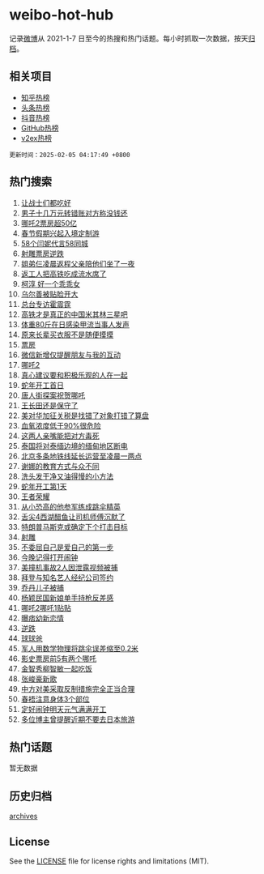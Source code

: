 # weibo-hot-hub

记录[微博](https://www.weibo.com)从 2021-1-7 日至今的热搜和热门话题。每小时抓取一次数据，按天[归档](archives)。

## 相关项目

- [知乎热榜](https://github.com/lonnyzhang423/zhihu-hot-hub)
- [头条热榜](https://github.com/lonnyzhang423/toutiao-hot-hub)
- [抖音热榜](https://github.com/lonnyzhang423/douyin-hot-hub)
- [GitHub热榜](https://github.com/lonnyzhang423/github-hot-hub)
- [v2ex热榜](https://github.com/lonnyzhang423/v2ex-hot-hub)


`更新时间：2025-02-05 04:17:49 +0800`

## 热门搜索

1. [让战士们都吃好](https://m.weibo.cn/search?containerid=100103type%3D1%26t%3D10%26q%3D%23%E8%AE%A9%E6%88%98%E5%A3%AB%E4%BB%AC%E9%83%BD%E5%90%83%E5%A5%BD%23&stream_entry_id=51&isnewpage=1&extparam=seat%3D1%26pos%3D0%26filter_type%3Drealtimehot%26stream_entry_id%3D51%26c_type%3D51%26q%3D%2523%25E8%25AE%25A9%25E6%2588%2598%25E5%25A3%25AB%25E4%25BB%25AC%25E9%2583%25BD%25E5%2590%2583%25E5%25A5%25BD%2523%26cate%3D10103%26dgr%3D0%26display_time%3D1738700268%26pre_seqid%3D173870026807601145260113)
1. [男子十几万元转错账对方称没钱还](https://m.weibo.cn/search?containerid=100103type%3D1%26t%3D10%26q%3D%23%E7%94%B7%E5%AD%90%E5%8D%81%E5%87%A0%E4%B8%87%E5%85%83%E8%BD%AC%E9%94%99%E8%B4%A6%E5%AF%B9%E6%96%B9%E7%A7%B0%E6%B2%A1%E9%92%B1%E8%BF%98%23&stream_entry_id=31&isnewpage=1&extparam=seat%3D1%26filter_type%3Drealtimehot%26c_type%3D31%26realpos%3D1%26cate%3D5001%26lcate%3D5001%26stream_entry_id%3D31%26band_rank%3D1%26q%3D%2523%25E7%2594%25B7%25E5%25AD%2590%25E5%258D%2581%25E5%2587%25A0%25E4%25B8%2587%25E5%2585%2583%25E8%25BD%25AC%25E9%2594%2599%25E8%25B4%25A6%25E5%25AF%25B9%25E6%2596%25B9%25E7%25A7%25B0%25E6%25B2%25A1%25E9%2592%25B1%25E8%25BF%2598%2523%26flag%3D0%26dgr%3D0%26pos%3D0%26display_time%3D1738700268%26pre_seqid%3D173870026807601145260113)
1. [哪吒2票房超50亿](https://m.weibo.cn/search?containerid=100103type%3D1%26t%3D10%26q%3D%23%E5%93%AA%E5%90%922%E7%A5%A8%E6%88%BF%E8%B6%8550%E4%BA%BF%23&stream_entry_id=31&isnewpage=1&extparam=seat%3D1%26filter_type%3Drealtimehot%26c_type%3D31%26realpos%3D2%26cate%3D5001%26lcate%3D5001%26stream_entry_id%3D31%26band_rank%3D2%26q%3D%2523%25E5%2593%25AA%25E5%2590%25922%25E7%25A5%25A8%25E6%2588%25BF%25E8%25B6%258550%25E4%25BA%25BF%2523%26flag%3D0%26dgr%3D0%26pos%3D1%26display_time%3D1738700268%26pre_seqid%3D173870026807601145260113)
1. [春节假期兴起入境定制游](https://m.weibo.cn/search?containerid=100103type%3D1%26t%3D10%26q%3D%23%E6%98%A5%E8%8A%82%E5%81%87%E6%9C%9F%E5%85%B4%E8%B5%B7%E5%85%A5%E5%A2%83%E5%AE%9A%E5%88%B6%E6%B8%B8%23&stream_entry_id=31&isnewpage=1&extparam=seat%3D1%26filter_type%3Drealtimehot%26c_type%3D31%26realpos%3D3%26cate%3D5001%26lcate%3D5001%26stream_entry_id%3D31%26band_rank%3D3%26q%3D%2523%25E6%2598%25A5%25E8%258A%2582%25E5%2581%2587%25E6%259C%259F%25E5%2585%25B4%25E8%25B5%25B7%25E5%2585%25A5%25E5%25A2%2583%25E5%25AE%259A%25E5%2588%25B6%25E6%25B8%25B8%2523%26flag%3D0%26dgr%3D0%26pos%3D2%26display_time%3D1738700268%26pre_seqid%3D173870026807601145260113)
1. [58个闫妮代言58同城](https://m.weibo.cn/search?containerid=100103type%3D1%26t%3D10%26q%3D%2358%E4%B8%AA%E9%97%AB%E5%A6%AE%E4%BB%A3%E8%A8%8058%E5%90%8C%E5%9F%8E%23&stream_entry_id=31&isnewpage=1&extparam=seat%3D1%26filter_type%3Drealtimehot%26is_ad_pos%3D1%26c_type%3D31%26q%3D%252358%25E4%25B8%25AA%25E9%2597%25AB%25E5%25A6%25AE%25E4%25BB%25A3%25E8%25A8%258058%25E5%2590%258C%25E5%259F%258E%2523%26cate%3D5001%26adid%3D272845%26lcate%3D5001%26band_rank%3D4%26topic_ad%3D1%26pos%3D3%26dgr%3D0%26stream_entry_id%3D31%26display_time%3D1738700268%26pre_seqid%3D173870026807601145260113)
1. [射雕票房逆跌](https://m.weibo.cn/search?containerid=100103type%3D1%26t%3D10%26q%3D%23%E5%B0%84%E9%9B%95%E7%A5%A8%E6%88%BF%E9%80%86%E8%B7%8C%23&stream_entry_id=31&isnewpage=1&extparam=seat%3D1%26filter_type%3Drealtimehot%26c_type%3D31%26realpos%3D4%26cate%3D5001%26lcate%3D5001%26stream_entry_id%3D31%26band_rank%3D4%26q%3D%2523%25E5%25B0%2584%25E9%259B%2595%25E7%25A5%25A8%25E6%2588%25BF%25E9%2580%2586%25E8%25B7%258C%2523%26flag%3D0%26dgr%3D0%26pos%3D4%26display_time%3D1738700268%26pre_seqid%3D173870026807601145260113)
1. [姐弟仨凌晨返程父亲陪他们坐了一夜](https://m.weibo.cn/search?containerid=100103type%3D1%26t%3D10%26q%3D%23%E5%A7%90%E5%BC%9F%E4%BB%A8%E5%87%8C%E6%99%A8%E8%BF%94%E7%A8%8B%E7%88%B6%E4%BA%B2%E9%99%AA%E4%BB%96%E4%BB%AC%E5%9D%90%E4%BA%86%E4%B8%80%E5%A4%9C%23&stream_entry_id=31&isnewpage=1&extparam=seat%3D1%26filter_type%3Drealtimehot%26c_type%3D31%26realpos%3D5%26cate%3D5001%26lcate%3D5001%26stream_entry_id%3D31%26band_rank%3D5%26q%3D%2523%25E5%25A7%2590%25E5%25BC%259F%25E4%25BB%25A8%25E5%2587%258C%25E6%2599%25A8%25E8%25BF%2594%25E7%25A8%258B%25E7%2588%25B6%25E4%25BA%25B2%25E9%2599%25AA%25E4%25BB%2596%25E4%25BB%25AC%25E5%259D%2590%25E4%25BA%2586%25E4%25B8%2580%25E5%25A4%259C%2523%26flag%3D0%26dgr%3D0%26pos%3D5%26display_time%3D1738700268%26pre_seqid%3D173870026807601145260113)
1. [返工人把高铁吃成流水席了](https://m.weibo.cn/search?containerid=100103type%3D1%26t%3D10%26q%3D%23%E8%BF%94%E5%B7%A5%E4%BA%BA%E6%8A%8A%E9%AB%98%E9%93%81%E5%90%83%E6%88%90%E6%B5%81%E6%B0%B4%E5%B8%AD%E4%BA%86%23&stream_entry_id=31&isnewpage=1&extparam=seat%3D1%26filter_type%3Drealtimehot%26c_type%3D31%26realpos%3D6%26cate%3D5001%26lcate%3D5001%26stream_entry_id%3D31%26band_rank%3D6%26q%3D%2523%25E8%25BF%2594%25E5%25B7%25A5%25E4%25BA%25BA%25E6%258A%258A%25E9%25AB%2598%25E9%2593%2581%25E5%2590%2583%25E6%2588%2590%25E6%25B5%2581%25E6%25B0%25B4%25E5%25B8%25AD%25E4%25BA%2586%2523%26flag%3D0%26dgr%3D0%26pos%3D6%26display_time%3D1738700268%26pre_seqid%3D173870026807601145260113)
1. [柯淳 好一个乖乖女](https://m.weibo.cn/search?containerid=100103type%3D1%26t%3D10%26q%3D%E6%9F%AF%E6%B7%B3+%E5%A5%BD%E4%B8%80%E4%B8%AA%E4%B9%96%E4%B9%96%E5%A5%B3&stream_entry_id=31&isnewpage=1&extparam=seat%3D1%26filter_type%3Drealtimehot%26c_type%3D31%26realpos%3D7%26cate%3D5001%26lcate%3D5001%26stream_entry_id%3D31%26band_rank%3D7%26q%3D%25E6%259F%25AF%25E6%25B7%25B3%2520%25E5%25A5%25BD%25E4%25B8%2580%25E4%25B8%25AA%25E4%25B9%2596%25E4%25B9%2596%25E5%25A5%25B3%26flag%3D0%26dgr%3D0%26pos%3D7%26display_time%3D1738700268%26pre_seqid%3D173870026807601145260113)
1. [乌尔善被贴脸开大](https://m.weibo.cn/search?containerid=100103type%3D1%26t%3D10%26q%3D%E4%B9%8C%E5%B0%94%E5%96%84%E8%A2%AB%E8%B4%B4%E8%84%B8%E5%BC%80%E5%A4%A7&stream_entry_id=31&isnewpage=1&extparam=seat%3D1%26filter_type%3Drealtimehot%26c_type%3D31%26realpos%3D8%26cate%3D5001%26lcate%3D5001%26stream_entry_id%3D31%26band_rank%3D8%26q%3D%25E4%25B9%258C%25E5%25B0%2594%25E5%2596%2584%25E8%25A2%25AB%25E8%25B4%25B4%25E8%2584%25B8%25E5%25BC%2580%25E5%25A4%25A7%26flag%3D0%26dgr%3D0%26pos%3D8%26display_time%3D1738700268%26pre_seqid%3D173870026807601145260113)
1. [总台专访霍震霆](https://m.weibo.cn/search?containerid=100103type%3D1%26t%3D10%26q%3D%23%E6%80%BB%E5%8F%B0%E4%B8%93%E8%AE%BF%E9%9C%8D%E9%9C%87%E9%9C%86%23&stream_entry_id=31&isnewpage=1&extparam=seat%3D1%26filter_type%3Drealtimehot%26c_type%3D31%26realpos%3D9%26cate%3D5001%26lcate%3D5001%26stream_entry_id%3D31%26band_rank%3D9%26q%3D%2523%25E6%2580%25BB%25E5%258F%25B0%25E4%25B8%2593%25E8%25AE%25BF%25E9%259C%258D%25E9%259C%2587%25E9%259C%2586%2523%26flag%3D0%26dgr%3D0%26pos%3D9%26display_time%3D1738700268%26pre_seqid%3D173870026807601145260113)
1. [高铁才是真正的中国米其林三星吧](https://m.weibo.cn/search?containerid=100103type%3D1%26t%3D10%26q%3D%23%E9%AB%98%E9%93%81%E6%89%8D%E6%98%AF%E7%9C%9F%E6%AD%A3%E7%9A%84%E4%B8%AD%E5%9B%BD%E7%B1%B3%E5%85%B6%E6%9E%97%E4%B8%89%E6%98%9F%E5%90%A7%23&stream_entry_id=31&isnewpage=1&extparam=seat%3D1%26filter_type%3Drealtimehot%26c_type%3D31%26realpos%3D10%26cate%3D5001%26lcate%3D5001%26stream_entry_id%3D31%26band_rank%3D10%26q%3D%2523%25E9%25AB%2598%25E9%2593%2581%25E6%2589%258D%25E6%2598%25AF%25E7%259C%259F%25E6%25AD%25A3%25E7%259A%2584%25E4%25B8%25AD%25E5%259B%25BD%25E7%25B1%25B3%25E5%2585%25B6%25E6%259E%2597%25E4%25B8%2589%25E6%2598%259F%25E5%2590%25A7%2523%26flag%3D0%26dgr%3D0%26pos%3D10%26display_time%3D1738700268%26pre_seqid%3D173870026807601145260113)
1. [体重80斤在日感染甲流当事人发声](https://m.weibo.cn/search?containerid=100103type%3D1%26t%3D10%26q%3D%23%E4%BD%93%E9%87%8D80%E6%96%A4%E5%9C%A8%E6%97%A5%E6%84%9F%E6%9F%93%E7%94%B2%E6%B5%81%E5%BD%93%E4%BA%8B%E4%BA%BA%E5%8F%91%E5%A3%B0%23&stream_entry_id=31&isnewpage=1&extparam=seat%3D1%26filter_type%3Drealtimehot%26c_type%3D31%26realpos%3D11%26cate%3D5001%26lcate%3D5001%26stream_entry_id%3D31%26band_rank%3D11%26q%3D%2523%25E4%25BD%2593%25E9%2587%258D80%25E6%2596%25A4%25E5%259C%25A8%25E6%2597%25A5%25E6%2584%259F%25E6%259F%2593%25E7%2594%25B2%25E6%25B5%2581%25E5%25BD%2593%25E4%25BA%258B%25E4%25BA%25BA%25E5%258F%2591%25E5%25A3%25B0%2523%26flag%3D1%26dgr%3D0%26pos%3D11%26display_time%3D1738700268%26pre_seqid%3D173870026807601145260113)
1. [原来长辈买衣服不是随便摸摸](https://m.weibo.cn/search?containerid=100103type%3D1%26t%3D10%26q%3D%E5%8E%9F%E6%9D%A5%E9%95%BF%E8%BE%88%E4%B9%B0%E8%A1%A3%E6%9C%8D%E4%B8%8D%E6%98%AF%E9%9A%8F%E4%BE%BF%E6%91%B8%E6%91%B8&stream_entry_id=31&isnewpage=1&extparam=seat%3D1%26filter_type%3Drealtimehot%26c_type%3D31%26realpos%3D12%26cate%3D5001%26lcate%3D5001%26stream_entry_id%3D31%26band_rank%3D12%26q%3D%25E5%258E%259F%25E6%259D%25A5%25E9%2595%25BF%25E8%25BE%2588%25E4%25B9%25B0%25E8%25A1%25A3%25E6%259C%258D%25E4%25B8%258D%25E6%2598%25AF%25E9%259A%258F%25E4%25BE%25BF%25E6%2591%25B8%25E6%2591%25B8%26flag%3D0%26dgr%3D0%26pos%3D12%26display_time%3D1738700268%26pre_seqid%3D173870026807601145260113)
1. [票房](https://m.weibo.cn/search?containerid=100103type%3D1%26t%3D10%26q%3D%E7%A5%A8%E6%88%BF&stream_entry_id=31&isnewpage=1&extparam=seat%3D1%26filter_type%3Drealtimehot%26c_type%3D31%26realpos%3D13%26cate%3D5001%26lcate%3D5001%26stream_entry_id%3D31%26band_rank%3D13%26q%3D%25E7%25A5%25A8%25E6%2588%25BF%26flag%3D0%26dgr%3D0%26pos%3D13%26display_time%3D1738700268%26pre_seqid%3D173870026807601145260113)
1. [微信新增仅提醒朋友与我的互动](https://m.weibo.cn/search?containerid=100103type%3D1%26t%3D10%26q%3D%23%E5%BE%AE%E4%BF%A1%E6%96%B0%E5%A2%9E%E4%BB%85%E6%8F%90%E9%86%92%E6%9C%8B%E5%8F%8B%E4%B8%8E%E6%88%91%E7%9A%84%E4%BA%92%E5%8A%A8%23&stream_entry_id=31&isnewpage=1&extparam=seat%3D1%26filter_type%3Drealtimehot%26c_type%3D31%26realpos%3D14%26cate%3D5001%26lcate%3D5001%26stream_entry_id%3D31%26band_rank%3D14%26q%3D%2523%25E5%25BE%25AE%25E4%25BF%25A1%25E6%2596%25B0%25E5%25A2%259E%25E4%25BB%2585%25E6%258F%2590%25E9%2586%2592%25E6%259C%258B%25E5%258F%258B%25E4%25B8%258E%25E6%2588%2591%25E7%259A%2584%25E4%25BA%2592%25E5%258A%25A8%2523%26flag%3D0%26dgr%3D0%26pos%3D14%26display_time%3D1738700268%26pre_seqid%3D173870026807601145260113)
1. [哪吒2](https://m.weibo.cn/search?containerid=100103type%3D1%26t%3D10%26q%3D%E5%93%AA%E5%90%922&stream_entry_id=31&isnewpage=1&extparam=seat%3D1%26filter_type%3Drealtimehot%26c_type%3D31%26realpos%3D15%26cate%3D5001%26lcate%3D5001%26stream_entry_id%3D31%26band_rank%3D15%26q%3D%25E5%2593%25AA%25E5%2590%25922%26flag%3D0%26dgr%3D0%26pos%3D15%26display_time%3D1738700268%26pre_seqid%3D173870026807601145260113)
1. [真心建议要和积极乐观的人在一起](https://m.weibo.cn/search?containerid=100103type%3D1%26t%3D10%26q%3D%23%E7%9C%9F%E5%BF%83%E5%BB%BA%E8%AE%AE%E8%A6%81%E5%92%8C%E7%A7%AF%E6%9E%81%E4%B9%90%E8%A7%82%E7%9A%84%E4%BA%BA%E5%9C%A8%E4%B8%80%E8%B5%B7%23&stream_entry_id=31&isnewpage=1&extparam=seat%3D1%26filter_type%3Drealtimehot%26c_type%3D31%26realpos%3D16%26cate%3D5001%26lcate%3D5001%26stream_entry_id%3D31%26band_rank%3D16%26q%3D%2523%25E7%259C%259F%25E5%25BF%2583%25E5%25BB%25BA%25E8%25AE%25AE%25E8%25A6%2581%25E5%2592%258C%25E7%25A7%25AF%25E6%259E%2581%25E4%25B9%2590%25E8%25A7%2582%25E7%259A%2584%25E4%25BA%25BA%25E5%259C%25A8%25E4%25B8%2580%25E8%25B5%25B7%2523%26flag%3D0%26dgr%3D0%26pos%3D16%26display_time%3D1738700268%26pre_seqid%3D173870026807601145260113)
1. [蛇年开工首日](https://m.weibo.cn/search?containerid=100103type%3D1%26t%3D10%26q%3D%23%E8%9B%87%E5%B9%B4%E5%BC%80%E5%B7%A5%E9%A6%96%E6%97%A5%23&stream_entry_id=31&isnewpage=1&extparam=seat%3D1%26filter_type%3Drealtimehot%26c_type%3D31%26realpos%3D17%26cate%3D5001%26lcate%3D5001%26stream_entry_id%3D31%26band_rank%3D17%26q%3D%2523%25E8%259B%2587%25E5%25B9%25B4%25E5%25BC%2580%25E5%25B7%25A5%25E9%25A6%2596%25E6%2597%25A5%2523%26flag%3D0%26dgr%3D0%26pos%3D17%26display_time%3D1738700268%26pre_seqid%3D173870026807601145260113)
1. [唐人街探案祝贺哪吒](https://m.weibo.cn/search?containerid=100103type%3D1%26t%3D10%26q%3D%23%E5%94%90%E4%BA%BA%E8%A1%97%E6%8E%A2%E6%A1%88%E7%A5%9D%E8%B4%BA%E5%93%AA%E5%90%92%23&stream_entry_id=31&isnewpage=1&extparam=seat%3D1%26filter_type%3Drealtimehot%26c_type%3D31%26realpos%3D18%26cate%3D5001%26lcate%3D5001%26stream_entry_id%3D31%26band_rank%3D18%26q%3D%2523%25E5%2594%2590%25E4%25BA%25BA%25E8%25A1%2597%25E6%258E%25A2%25E6%25A1%2588%25E7%25A5%259D%25E8%25B4%25BA%25E5%2593%25AA%25E5%2590%2592%2523%26flag%3D0%26dgr%3D0%26pos%3D18%26display_time%3D1738700268%26pre_seqid%3D173870026807601145260113)
1. [王长田还是保守了](https://m.weibo.cn/search?containerid=100103type%3D1%26t%3D10%26q%3D%23%E7%8E%8B%E9%95%BF%E7%94%B0%E8%BF%98%E6%98%AF%E4%BF%9D%E5%AE%88%E4%BA%86%23&stream_entry_id=31&isnewpage=1&extparam=seat%3D1%26filter_type%3Drealtimehot%26c_type%3D31%26realpos%3D19%26cate%3D5001%26lcate%3D5001%26stream_entry_id%3D31%26band_rank%3D19%26q%3D%2523%25E7%258E%258B%25E9%2595%25BF%25E7%2594%25B0%25E8%25BF%2598%25E6%2598%25AF%25E4%25BF%259D%25E5%25AE%2588%25E4%25BA%2586%2523%26flag%3D0%26dgr%3D0%26pos%3D19%26display_time%3D1738700268%26pre_seqid%3D173870026807601145260113)
1. [美对华加征关税是找错了对象打错了算盘](https://m.weibo.cn/search?containerid=100103type%3D1%26t%3D10%26q%3D%23%E7%BE%8E%E5%AF%B9%E5%8D%8E%E5%8A%A0%E5%BE%81%E5%85%B3%E7%A8%8E%E6%98%AF%E6%89%BE%E9%94%99%E4%BA%86%E5%AF%B9%E8%B1%A1%E6%89%93%E9%94%99%E4%BA%86%E7%AE%97%E7%9B%98%23&stream_entry_id=31&isnewpage=1&extparam=seat%3D1%26filter_type%3Drealtimehot%26c_type%3D31%26realpos%3D20%26cate%3D5001%26lcate%3D5001%26stream_entry_id%3D31%26band_rank%3D20%26q%3D%2523%25E7%25BE%258E%25E5%25AF%25B9%25E5%258D%258E%25E5%258A%25A0%25E5%25BE%2581%25E5%2585%25B3%25E7%25A8%258E%25E6%2598%25AF%25E6%2589%25BE%25E9%2594%2599%25E4%25BA%2586%25E5%25AF%25B9%25E8%25B1%25A1%25E6%2589%2593%25E9%2594%2599%25E4%25BA%2586%25E7%25AE%2597%25E7%259B%2598%2523%26flag%3D0%26dgr%3D0%26pos%3D20%26display_time%3D1738700268%26pre_seqid%3D173870026807601145260113)
1. [血氧浓度低于90%很危险](https://m.weibo.cn/search?containerid=100103type%3D1%26t%3D10%26q%3D%23%E8%A1%80%E6%B0%A7%E6%B5%93%E5%BA%A6%E4%BD%8E%E4%BA%8E90%25%E5%BE%88%E5%8D%B1%E9%99%A9%23&stream_entry_id=31&isnewpage=1&extparam=seat%3D1%26filter_type%3Drealtimehot%26c_type%3D31%26realpos%3D21%26cate%3D5001%26lcate%3D5001%26stream_entry_id%3D31%26band_rank%3D21%26q%3D%2523%25E8%25A1%2580%25E6%25B0%25A7%25E6%25B5%2593%25E5%25BA%25A6%25E4%25BD%258E%25E4%25BA%258E90%2525%25E5%25BE%2588%25E5%258D%25B1%25E9%2599%25A9%2523%26flag%3D0%26dgr%3D0%26pos%3D21%26display_time%3D1738700268%26pre_seqid%3D173870026807601145260113)
1. [这两人亲嘴能把对方毒死](https://m.weibo.cn/search?containerid=100103type%3D1%26t%3D10%26q%3D%E8%BF%99%E4%B8%A4%E4%BA%BA%E4%BA%B2%E5%98%B4%E8%83%BD%E6%8A%8A%E5%AF%B9%E6%96%B9%E6%AF%92%E6%AD%BB&stream_entry_id=31&isnewpage=1&extparam=seat%3D1%26filter_type%3Drealtimehot%26c_type%3D31%26realpos%3D22%26cate%3D5001%26lcate%3D5001%26stream_entry_id%3D31%26band_rank%3D22%26q%3D%25E8%25BF%2599%25E4%25B8%25A4%25E4%25BA%25BA%25E4%25BA%25B2%25E5%2598%25B4%25E8%2583%25BD%25E6%258A%258A%25E5%25AF%25B9%25E6%2596%25B9%25E6%25AF%2592%25E6%25AD%25BB%26flag%3D0%26dgr%3D0%26pos%3D22%26display_time%3D1738700268%26pre_seqid%3D173870026807601145260113)
1. [泰国将对泰缅边境的缅甸地区断电](https://m.weibo.cn/search?containerid=100103type%3D1%26t%3D10%26q%3D%23%E6%B3%B0%E5%9B%BD%E5%B0%86%E5%AF%B9%E6%B3%B0%E7%BC%85%E8%BE%B9%E5%A2%83%E7%9A%84%E7%BC%85%E7%94%B8%E5%9C%B0%E5%8C%BA%E6%96%AD%E7%94%B5%23&stream_entry_id=31&isnewpage=1&extparam=seat%3D1%26filter_type%3Drealtimehot%26c_type%3D31%26realpos%3D23%26cate%3D5001%26lcate%3D5001%26stream_entry_id%3D31%26band_rank%3D23%26q%3D%2523%25E6%25B3%25B0%25E5%259B%25BD%25E5%25B0%2586%25E5%25AF%25B9%25E6%25B3%25B0%25E7%25BC%2585%25E8%25BE%25B9%25E5%25A2%2583%25E7%259A%2584%25E7%25BC%2585%25E7%2594%25B8%25E5%259C%25B0%25E5%258C%25BA%25E6%2596%25AD%25E7%2594%25B5%2523%26flag%3D0%26dgr%3D0%26pos%3D23%26display_time%3D1738700268%26pre_seqid%3D173870026807601145260113)
1. [北京多条地铁线延长运营至凌晨一两点](https://m.weibo.cn/search?containerid=100103type%3D1%26t%3D10%26q%3D%23%E5%8C%97%E4%BA%AC%E5%A4%9A%E6%9D%A1%E5%9C%B0%E9%93%81%E7%BA%BF%E5%BB%B6%E9%95%BF%E8%BF%90%E8%90%A5%E8%87%B3%E5%87%8C%E6%99%A8%E4%B8%80%E4%B8%A4%E7%82%B9%23&stream_entry_id=31&isnewpage=1&extparam=seat%3D1%26filter_type%3Drealtimehot%26c_type%3D31%26realpos%3D24%26cate%3D5001%26lcate%3D5001%26stream_entry_id%3D31%26band_rank%3D24%26q%3D%2523%25E5%258C%2597%25E4%25BA%25AC%25E5%25A4%259A%25E6%259D%25A1%25E5%259C%25B0%25E9%2593%2581%25E7%25BA%25BF%25E5%25BB%25B6%25E9%2595%25BF%25E8%25BF%2590%25E8%2590%25A5%25E8%2587%25B3%25E5%2587%258C%25E6%2599%25A8%25E4%25B8%2580%25E4%25B8%25A4%25E7%2582%25B9%2523%26flag%3D1%26dgr%3D0%26pos%3D24%26display_time%3D1738700268%26pre_seqid%3D173870026807601145260113)
1. [谢娜的教育方式与众不同](https://m.weibo.cn/search?containerid=100103type%3D1%26t%3D10%26q%3D%E8%B0%A2%E5%A8%9C%E7%9A%84%E6%95%99%E8%82%B2%E6%96%B9%E5%BC%8F%E4%B8%8E%E4%BC%97%E4%B8%8D%E5%90%8C&stream_entry_id=31&isnewpage=1&extparam=seat%3D1%26filter_type%3Drealtimehot%26c_type%3D31%26realpos%3D25%26cate%3D5001%26lcate%3D5001%26stream_entry_id%3D31%26band_rank%3D25%26q%3D%25E8%25B0%25A2%25E5%25A8%259C%25E7%259A%2584%25E6%2595%2599%25E8%2582%25B2%25E6%2596%25B9%25E5%25BC%258F%25E4%25B8%258E%25E4%25BC%2597%25E4%25B8%258D%25E5%2590%258C%26flag%3D0%26dgr%3D0%26pos%3D25%26display_time%3D1738700268%26pre_seqid%3D173870026807601145260113)
1. [洗头发干净又油得慢的小方法](https://m.weibo.cn/search?containerid=100103type%3D1%26t%3D10%26q%3D%23%E6%B4%97%E5%A4%B4%E5%8F%91%E5%B9%B2%E5%87%80%E5%8F%88%E6%B2%B9%E5%BE%97%E6%85%A2%E7%9A%84%E5%B0%8F%E6%96%B9%E6%B3%95%23&stream_entry_id=31&isnewpage=1&extparam=seat%3D1%26filter_type%3Drealtimehot%26c_type%3D31%26realpos%3D26%26cate%3D5001%26lcate%3D5001%26stream_entry_id%3D31%26band_rank%3D26%26q%3D%2523%25E6%25B4%2597%25E5%25A4%25B4%25E5%258F%2591%25E5%25B9%25B2%25E5%2587%2580%25E5%258F%2588%25E6%25B2%25B9%25E5%25BE%2597%25E6%2585%25A2%25E7%259A%2584%25E5%25B0%258F%25E6%2596%25B9%25E6%25B3%2595%2523%26flag%3D0%26dgr%3D0%26pos%3D26%26display_time%3D1738700268%26pre_seqid%3D173870026807601145260113)
1. [蛇年开工第1天](https://m.weibo.cn/search?containerid=100103type%3D1%26t%3D10%26q%3D%23%E8%9B%87%E5%B9%B4%E5%BC%80%E5%B7%A5%E7%AC%AC1%E5%A4%A9%23&stream_entry_id=31&isnewpage=1&extparam=seat%3D1%26filter_type%3Drealtimehot%26c_type%3D31%26realpos%3D27%26cate%3D5001%26lcate%3D5001%26stream_entry_id%3D31%26band_rank%3D27%26q%3D%2523%25E8%259B%2587%25E5%25B9%25B4%25E5%25BC%2580%25E5%25B7%25A5%25E7%25AC%25AC1%25E5%25A4%25A9%2523%26flag%3D0%26dgr%3D0%26pos%3D27%26display_time%3D1738700268%26pre_seqid%3D173870026807601145260113)
1. [王者荣耀](https://m.weibo.cn/search?containerid=100103type%3D1%26t%3D10%26q%3D%23%E7%8E%8B%E8%80%85%E8%8D%A3%E8%80%80%23&stream_entry_id=31&isnewpage=1&extparam=seat%3D1%26filter_type%3Drealtimehot%26c_type%3D31%26realpos%3D28%26cate%3D5001%26lcate%3D5001%26stream_entry_id%3D31%26band_rank%3D28%26q%3D%2523%25E7%258E%258B%25E8%2580%2585%25E8%258D%25A3%25E8%2580%2580%2523%26flag%3D0%26dgr%3D0%26pos%3D28%26display_time%3D1738700268%26pre_seqid%3D173870026807601145260113)
1. [从小恐高的他参军练成跳伞精英](https://m.weibo.cn/search?containerid=100103type%3D1%26t%3D10%26q%3D%23%E4%BB%8E%E5%B0%8F%E6%81%90%E9%AB%98%E7%9A%84%E4%BB%96%E5%8F%82%E5%86%9B%E7%BB%83%E6%88%90%E8%B7%B3%E4%BC%9E%E7%B2%BE%E8%8B%B1%23&stream_entry_id=31&isnewpage=1&extparam=seat%3D1%26filter_type%3Drealtimehot%26c_type%3D31%26realpos%3D29%26cate%3D5001%26lcate%3D5001%26stream_entry_id%3D31%26band_rank%3D29%26q%3D%2523%25E4%25BB%258E%25E5%25B0%258F%25E6%2581%2590%25E9%25AB%2598%25E7%259A%2584%25E4%25BB%2596%25E5%258F%2582%25E5%2586%259B%25E7%25BB%2583%25E6%2588%2590%25E8%25B7%25B3%25E4%25BC%259E%25E7%25B2%25BE%25E8%258B%25B1%2523%26flag%3D1%26dgr%3D0%26pos%3D29%26display_time%3D1738700268%26pre_seqid%3D173870026807601145260113)
1. [舌尖4西湖醋鱼让司机师傅沉默了](https://m.weibo.cn/search?containerid=100103type%3D1%26t%3D10%26q%3D%23%E8%88%8C%E5%B0%964%E8%A5%BF%E6%B9%96%E9%86%8B%E9%B1%BC%E8%AE%A9%E5%8F%B8%E6%9C%BA%E5%B8%88%E5%82%85%E6%B2%89%E9%BB%98%E4%BA%86%23&stream_entry_id=31&isnewpage=1&extparam=seat%3D1%26filter_type%3Drealtimehot%26c_type%3D31%26realpos%3D30%26cate%3D5001%26lcate%3D5001%26stream_entry_id%3D31%26band_rank%3D30%26q%3D%2523%25E8%2588%258C%25E5%25B0%25964%25E8%25A5%25BF%25E6%25B9%2596%25E9%2586%258B%25E9%25B1%25BC%25E8%25AE%25A9%25E5%258F%25B8%25E6%259C%25BA%25E5%25B8%2588%25E5%2582%2585%25E6%25B2%2589%25E9%25BB%2598%25E4%25BA%2586%2523%26flag%3D0%26dgr%3D0%26pos%3D30%26display_time%3D1738700268%26pre_seqid%3D173870026807601145260113)
1. [特朗普马斯克或确定下个打击目标](https://m.weibo.cn/search?containerid=100103type%3D1%26t%3D10%26q%3D%23%E7%89%B9%E6%9C%97%E6%99%AE%E9%A9%AC%E6%96%AF%E5%85%8B%E6%88%96%E7%A1%AE%E5%AE%9A%E4%B8%8B%E4%B8%AA%E6%89%93%E5%87%BB%E7%9B%AE%E6%A0%87%23&stream_entry_id=31&isnewpage=1&extparam=seat%3D1%26filter_type%3Drealtimehot%26c_type%3D31%26realpos%3D31%26cate%3D5001%26lcate%3D5001%26stream_entry_id%3D31%26band_rank%3D31%26q%3D%2523%25E7%2589%25B9%25E6%259C%2597%25E6%2599%25AE%25E9%25A9%25AC%25E6%2596%25AF%25E5%2585%258B%25E6%2588%2596%25E7%25A1%25AE%25E5%25AE%259A%25E4%25B8%258B%25E4%25B8%25AA%25E6%2589%2593%25E5%2587%25BB%25E7%259B%25AE%25E6%25A0%2587%2523%26flag%3D0%26dgr%3D0%26pos%3D31%26display_time%3D1738700268%26pre_seqid%3D173870026807601145260113)
1. [射雕](https://m.weibo.cn/search?containerid=100103type%3D1%26t%3D10%26q%3D%E5%B0%84%E9%9B%95&stream_entry_id=31&isnewpage=1&extparam=seat%3D1%26filter_type%3Drealtimehot%26c_type%3D31%26realpos%3D32%26cate%3D5001%26lcate%3D5001%26stream_entry_id%3D31%26band_rank%3D32%26q%3D%25E5%25B0%2584%25E9%259B%2595%26flag%3D0%26dgr%3D0%26pos%3D32%26display_time%3D1738700268%26pre_seqid%3D173870026807601145260113)
1. [不委屈自己是爱自己的第一步](https://m.weibo.cn/search?containerid=100103type%3D1%26t%3D10%26q%3D%23%E4%B8%8D%E5%A7%94%E5%B1%88%E8%87%AA%E5%B7%B1%E6%98%AF%E7%88%B1%E8%87%AA%E5%B7%B1%E7%9A%84%E7%AC%AC%E4%B8%80%E6%AD%A5%23&stream_entry_id=31&isnewpage=1&extparam=seat%3D1%26filter_type%3Drealtimehot%26c_type%3D31%26realpos%3D33%26cate%3D5001%26lcate%3D5001%26stream_entry_id%3D31%26band_rank%3D33%26q%3D%2523%25E4%25B8%258D%25E5%25A7%2594%25E5%25B1%2588%25E8%2587%25AA%25E5%25B7%25B1%25E6%2598%25AF%25E7%2588%25B1%25E8%2587%25AA%25E5%25B7%25B1%25E7%259A%2584%25E7%25AC%25AC%25E4%25B8%2580%25E6%25AD%25A5%2523%26flag%3D0%26dgr%3D0%26pos%3D33%26display_time%3D1738700268%26pre_seqid%3D173870026807601145260113)
1. [今晚记得打开闹钟](https://m.weibo.cn/search?containerid=100103type%3D1%26t%3D10%26q%3D%23%E4%BB%8A%E6%99%9A%E8%AE%B0%E5%BE%97%E6%89%93%E5%BC%80%E9%97%B9%E9%92%9F%23&stream_entry_id=31&isnewpage=1&extparam=seat%3D1%26filter_type%3Drealtimehot%26c_type%3D31%26realpos%3D34%26cate%3D5001%26lcate%3D5001%26stream_entry_id%3D31%26band_rank%3D34%26q%3D%2523%25E4%25BB%258A%25E6%2599%259A%25E8%25AE%25B0%25E5%25BE%2597%25E6%2589%2593%25E5%25BC%2580%25E9%2597%25B9%25E9%2592%259F%2523%26flag%3D0%26dgr%3D0%26pos%3D34%26display_time%3D1738700268%26pre_seqid%3D173870026807601145260113)
1. [美撞机事故2人因泄露视频被捕](https://m.weibo.cn/search?containerid=100103type%3D1%26t%3D10%26q%3D%23%E7%BE%8E%E6%92%9E%E6%9C%BA%E4%BA%8B%E6%95%852%E4%BA%BA%E5%9B%A0%E6%B3%84%E9%9C%B2%E8%A7%86%E9%A2%91%E8%A2%AB%E6%8D%95%23&stream_entry_id=31&isnewpage=1&extparam=seat%3D1%26filter_type%3Drealtimehot%26c_type%3D31%26realpos%3D35%26cate%3D5001%26lcate%3D5001%26stream_entry_id%3D31%26band_rank%3D35%26q%3D%2523%25E7%25BE%258E%25E6%2592%259E%25E6%259C%25BA%25E4%25BA%258B%25E6%2595%25852%25E4%25BA%25BA%25E5%259B%25A0%25E6%25B3%2584%25E9%259C%25B2%25E8%25A7%2586%25E9%25A2%2591%25E8%25A2%25AB%25E6%258D%2595%2523%26flag%3D0%26dgr%3D0%26pos%3D35%26display_time%3D1738700268%26pre_seqid%3D173870026807601145260113)
1. [拜登与知名艺人经纪公司签约](https://m.weibo.cn/search?containerid=100103type%3D1%26t%3D10%26q%3D%23%E6%8B%9C%E7%99%BB%E4%B8%8E%E7%9F%A5%E5%90%8D%E8%89%BA%E4%BA%BA%E7%BB%8F%E7%BA%AA%E5%85%AC%E5%8F%B8%E7%AD%BE%E7%BA%A6%23&stream_entry_id=31&isnewpage=1&extparam=seat%3D1%26filter_type%3Drealtimehot%26c_type%3D31%26realpos%3D36%26cate%3D5001%26lcate%3D5001%26stream_entry_id%3D31%26band_rank%3D36%26q%3D%2523%25E6%258B%259C%25E7%2599%25BB%25E4%25B8%258E%25E7%259F%25A5%25E5%2590%258D%25E8%2589%25BA%25E4%25BA%25BA%25E7%25BB%258F%25E7%25BA%25AA%25E5%2585%25AC%25E5%258F%25B8%25E7%25AD%25BE%25E7%25BA%25A6%2523%26flag%3D0%26dgr%3D0%26pos%3D36%26display_time%3D1738700268%26pre_seqid%3D173870026807601145260113)
1. [乔丹儿子被捕](https://m.weibo.cn/search?containerid=100103type%3D1%26t%3D10%26q%3D%23%E4%B9%94%E4%B8%B9%E5%84%BF%E5%AD%90%E8%A2%AB%E6%8D%95%23&stream_entry_id=31&isnewpage=1&extparam=seat%3D1%26filter_type%3Drealtimehot%26c_type%3D31%26realpos%3D37%26cate%3D5001%26lcate%3D5001%26stream_entry_id%3D31%26band_rank%3D37%26q%3D%2523%25E4%25B9%2594%25E4%25B8%25B9%25E5%2584%25BF%25E5%25AD%2590%25E8%25A2%25AB%25E6%258D%2595%2523%26flag%3D0%26dgr%3D0%26pos%3D37%26display_time%3D1738700268%26pre_seqid%3D173870026807601145260113)
1. [杨颖民国新娘单手持枪反差感](https://m.weibo.cn/search?containerid=100103type%3D1%26t%3D10%26q%3D%E6%9D%A8%E9%A2%96%E6%B0%91%E5%9B%BD%E6%96%B0%E5%A8%98%E5%8D%95%E6%89%8B%E6%8C%81%E6%9E%AA%E5%8F%8D%E5%B7%AE%E6%84%9F&stream_entry_id=31&isnewpage=1&extparam=seat%3D1%26filter_type%3Drealtimehot%26c_type%3D31%26realpos%3D38%26cate%3D5001%26lcate%3D5001%26stream_entry_id%3D31%26band_rank%3D38%26q%3D%25E6%259D%25A8%25E9%25A2%2596%25E6%25B0%2591%25E5%259B%25BD%25E6%2596%25B0%25E5%25A8%2598%25E5%258D%2595%25E6%2589%258B%25E6%258C%2581%25E6%259E%25AA%25E5%258F%258D%25E5%25B7%25AE%25E6%2584%259F%26flag%3D0%26dgr%3D0%26pos%3D38%26display_time%3D1738700268%26pre_seqid%3D173870026807601145260113)
1. [哪吒2哪吒1贴贴](https://m.weibo.cn/search?containerid=100103type%3D1%26t%3D10%26q%3D%23%E5%93%AA%E5%90%922%E5%93%AA%E5%90%921%E8%B4%B4%E8%B4%B4%23&stream_entry_id=31&isnewpage=1&extparam=seat%3D1%26filter_type%3Drealtimehot%26c_type%3D31%26realpos%3D39%26cate%3D5001%26lcate%3D5001%26stream_entry_id%3D31%26band_rank%3D39%26q%3D%2523%25E5%2593%25AA%25E5%2590%25922%25E5%2593%25AA%25E5%2590%25921%25E8%25B4%25B4%25E8%25B4%25B4%2523%26flag%3D0%26dgr%3D0%26pos%3D39%26display_time%3D1738700268%26pre_seqid%3D173870026807601145260113)
1. [曝痞幼新恋情](https://m.weibo.cn/search?containerid=100103type%3D1%26t%3D10%26q%3D%23%E6%9B%9D%E7%97%9E%E5%B9%BC%E6%96%B0%E6%81%8B%E6%83%85%23&stream_entry_id=31&isnewpage=1&extparam=seat%3D1%26filter_type%3Drealtimehot%26c_type%3D31%26realpos%3D40%26cate%3D5001%26lcate%3D5001%26stream_entry_id%3D31%26band_rank%3D40%26q%3D%2523%25E6%259B%259D%25E7%2597%259E%25E5%25B9%25BC%25E6%2596%25B0%25E6%2581%258B%25E6%2583%2585%2523%26flag%3D0%26dgr%3D0%26pos%3D40%26display_time%3D1738700268%26pre_seqid%3D173870026807601145260113)
1. [逆跌](https://m.weibo.cn/search?containerid=100103type%3D1%26t%3D10%26q%3D%E9%80%86%E8%B7%8C&stream_entry_id=31&isnewpage=1&extparam=seat%3D1%26filter_type%3Drealtimehot%26c_type%3D31%26realpos%3D41%26cate%3D5001%26lcate%3D5001%26stream_entry_id%3D31%26band_rank%3D41%26q%3D%25E9%2580%2586%25E8%25B7%258C%26flag%3D0%26dgr%3D0%26pos%3D41%26display_time%3D1738700268%26pre_seqid%3D173870026807601145260113)
1. [球球爸](https://m.weibo.cn/search?containerid=100103type%3D1%26t%3D10%26q%3D%E7%90%83%E7%90%83%E7%88%B8&stream_entry_id=31&isnewpage=1&extparam=seat%3D1%26filter_type%3Drealtimehot%26c_type%3D31%26realpos%3D42%26cate%3D5001%26lcate%3D5001%26stream_entry_id%3D31%26band_rank%3D42%26q%3D%25E7%2590%2583%25E7%2590%2583%25E7%2588%25B8%26flag%3D0%26dgr%3D0%26pos%3D42%26display_time%3D1738700268%26pre_seqid%3D173870026807601145260113)
1. [军人用数学物理将跳伞误差缩至0.2米](https://m.weibo.cn/search?containerid=100103type%3D1%26t%3D10%26q%3D%23%E5%86%9B%E4%BA%BA%E7%94%A8%E6%95%B0%E5%AD%A6%E7%89%A9%E7%90%86%E5%B0%86%E8%B7%B3%E4%BC%9E%E8%AF%AF%E5%B7%AE%E7%BC%A9%E8%87%B30.2%E7%B1%B3%23&stream_entry_id=31&isnewpage=1&extparam=seat%3D1%26filter_type%3Drealtimehot%26c_type%3D31%26realpos%3D43%26cate%3D5001%26lcate%3D5001%26stream_entry_id%3D31%26band_rank%3D43%26q%3D%2523%25E5%2586%259B%25E4%25BA%25BA%25E7%2594%25A8%25E6%2595%25B0%25E5%25AD%25A6%25E7%2589%25A9%25E7%2590%2586%25E5%25B0%2586%25E8%25B7%25B3%25E4%25BC%259E%25E8%25AF%25AF%25E5%25B7%25AE%25E7%25BC%25A9%25E8%2587%25B30.2%25E7%25B1%25B3%2523%26flag%3D1%26dgr%3D0%26pos%3D43%26display_time%3D1738700268%26pre_seqid%3D173870026807601145260113)
1. [影史票房前5有两个哪吒](https://m.weibo.cn/search?containerid=100103type%3D1%26t%3D10%26q%3D%23%E5%BD%B1%E5%8F%B2%E7%A5%A8%E6%88%BF%E5%89%8D5%E6%9C%89%E4%B8%A4%E4%B8%AA%E5%93%AA%E5%90%92%23&stream_entry_id=31&isnewpage=1&extparam=seat%3D1%26filter_type%3Drealtimehot%26c_type%3D31%26realpos%3D44%26cate%3D5001%26lcate%3D5001%26stream_entry_id%3D31%26band_rank%3D44%26q%3D%2523%25E5%25BD%25B1%25E5%258F%25B2%25E7%25A5%25A8%25E6%2588%25BF%25E5%2589%258D5%25E6%259C%2589%25E4%25B8%25A4%25E4%25B8%25AA%25E5%2593%25AA%25E5%2590%2592%2523%26flag%3D0%26dgr%3D0%26pos%3D44%26display_time%3D1738700268%26pre_seqid%3D173870026807601145260113)
1. [金智秀柳智敏一起吃饭](https://m.weibo.cn/search?containerid=100103type%3D1%26t%3D10%26q%3D%23%E9%87%91%E6%99%BA%E7%A7%80%E6%9F%B3%E6%99%BA%E6%95%8F%E4%B8%80%E8%B5%B7%E5%90%83%E9%A5%AD%23&stream_entry_id=31&isnewpage=1&extparam=seat%3D1%26filter_type%3Drealtimehot%26c_type%3D31%26realpos%3D45%26cate%3D5001%26lcate%3D5001%26stream_entry_id%3D31%26band_rank%3D45%26q%3D%2523%25E9%2587%2591%25E6%2599%25BA%25E7%25A7%2580%25E6%259F%25B3%25E6%2599%25BA%25E6%2595%258F%25E4%25B8%2580%25E8%25B5%25B7%25E5%2590%2583%25E9%25A5%25AD%2523%26flag%3D0%26dgr%3D0%26pos%3D45%26display_time%3D1738700268%26pre_seqid%3D173870026807601145260113)
1. [张峻豪新歌](https://m.weibo.cn/search?containerid=100103type%3D1%26t%3D10%26q%3D%E5%BC%A0%E5%B3%BB%E8%B1%AA%E6%96%B0%E6%AD%8C&stream_entry_id=31&isnewpage=1&extparam=seat%3D1%26filter_type%3Drealtimehot%26c_type%3D31%26realpos%3D46%26cate%3D5001%26lcate%3D5001%26stream_entry_id%3D31%26band_rank%3D46%26q%3D%25E5%25BC%25A0%25E5%25B3%25BB%25E8%25B1%25AA%25E6%2596%25B0%25E6%25AD%258C%26flag%3D0%26dgr%3D0%26pos%3D46%26display_time%3D1738700268%26pre_seqid%3D173870026807601145260113)
1. [中方对美采取反制措施完全正当合理](https://m.weibo.cn/search?containerid=100103type%3D1%26t%3D10%26q%3D%23%E4%B8%AD%E6%96%B9%E5%AF%B9%E7%BE%8E%E9%87%87%E5%8F%96%E5%8F%8D%E5%88%B6%E6%8E%AA%E6%96%BD%E5%AE%8C%E5%85%A8%E6%AD%A3%E5%BD%93%E5%90%88%E7%90%86%23&stream_entry_id=31&isnewpage=1&extparam=seat%3D1%26filter_type%3Drealtimehot%26c_type%3D31%26realpos%3D47%26cate%3D5001%26lcate%3D5001%26stream_entry_id%3D31%26band_rank%3D47%26q%3D%2523%25E4%25B8%25AD%25E6%2596%25B9%25E5%25AF%25B9%25E7%25BE%258E%25E9%2587%2587%25E5%258F%2596%25E5%258F%258D%25E5%2588%25B6%25E6%258E%25AA%25E6%2596%25BD%25E5%25AE%258C%25E5%2585%25A8%25E6%25AD%25A3%25E5%25BD%2593%25E5%2590%2588%25E7%2590%2586%2523%26flag%3D1%26dgr%3D0%26pos%3D47%26display_time%3D1738700268%26pre_seqid%3D173870026807601145260113)
1. [春捂注意身体3个部位](https://m.weibo.cn/search?containerid=100103type%3D1%26t%3D10%26q%3D%23%E6%98%A5%E6%8D%82%E6%B3%A8%E6%84%8F%E8%BA%AB%E4%BD%933%E4%B8%AA%E9%83%A8%E4%BD%8D%23&stream_entry_id=31&isnewpage=1&extparam=seat%3D1%26filter_type%3Drealtimehot%26c_type%3D31%26realpos%3D48%26cate%3D5001%26lcate%3D5001%26stream_entry_id%3D31%26band_rank%3D48%26q%3D%2523%25E6%2598%25A5%25E6%258D%2582%25E6%25B3%25A8%25E6%2584%258F%25E8%25BA%25AB%25E4%25BD%25933%25E4%25B8%25AA%25E9%2583%25A8%25E4%25BD%258D%2523%26flag%3D1%26dgr%3D0%26pos%3D48%26display_time%3D1738700268%26pre_seqid%3D173870026807601145260113)
1. [定好闹钟明天元气满满开工](https://m.weibo.cn/search?containerid=100103type%3D1%26t%3D10%26q%3D%23%E5%AE%9A%E5%A5%BD%E9%97%B9%E9%92%9F%E6%98%8E%E5%A4%A9%E5%85%83%E6%B0%94%E6%BB%A1%E6%BB%A1%E5%BC%80%E5%B7%A5%23&stream_entry_id=31&isnewpage=1&extparam=seat%3D1%26filter_type%3Drealtimehot%26c_type%3D31%26realpos%3D49%26cate%3D5001%26lcate%3D5001%26stream_entry_id%3D31%26band_rank%3D49%26q%3D%2523%25E5%25AE%259A%25E5%25A5%25BD%25E9%2597%25B9%25E9%2592%259F%25E6%2598%258E%25E5%25A4%25A9%25E5%2585%2583%25E6%25B0%2594%25E6%25BB%25A1%25E6%25BB%25A1%25E5%25BC%2580%25E5%25B7%25A5%2523%26flag%3D0%26dgr%3D0%26pos%3D49%26display_time%3D1738700268%26pre_seqid%3D173870026807601145260113)
1. [多位博主曾提醒近期不要去日本旅游](https://m.weibo.cn/search?containerid=100103type%3D1%26t%3D10%26q%3D%23%E5%A4%9A%E4%BD%8D%E5%8D%9A%E4%B8%BB%E6%9B%BE%E6%8F%90%E9%86%92%E8%BF%91%E6%9C%9F%E4%B8%8D%E8%A6%81%E5%8E%BB%E6%97%A5%E6%9C%AC%E6%97%85%E6%B8%B8%23&stream_entry_id=31&isnewpage=1&extparam=seat%3D1%26filter_type%3Drealtimehot%26c_type%3D31%26realpos%3D50%26cate%3D5001%26lcate%3D5001%26stream_entry_id%3D31%26band_rank%3D50%26q%3D%2523%25E5%25A4%259A%25E4%25BD%258D%25E5%258D%259A%25E4%25B8%25BB%25E6%259B%25BE%25E6%258F%2590%25E9%2586%2592%25E8%25BF%2591%25E6%259C%259F%25E4%25B8%258D%25E8%25A6%2581%25E5%258E%25BB%25E6%2597%25A5%25E6%259C%25AC%25E6%2597%2585%25E6%25B8%25B8%2523%26flag%3D1%26dgr%3D0%26pos%3D50%26display_time%3D1738700268%26pre_seqid%3D173870026807601145260113)

## 热门话题

暂无数据

## 历史归档

[archives](archives)

## License

See the [LICENSE](LICENSE) file for license rights and limitations (MIT).
